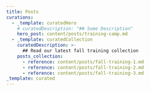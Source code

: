 ```yaml
---
title: Posts
curations:
  - _template: curatedHero
    # curatedDescription: "## Some Description"
    hero_post: content/posts/training-camp.md
  - _template: curatedCollection
    curatedDescription: >-
      ## Read our latest fall training collection
    posts_collection:
      - reference: content/posts/fall-training-1.md
      - reference: content/posts/fall-training-2.md
      - reference: content/posts/fall-training-3.md
_template: curated
---
```

